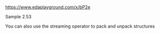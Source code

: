 https://www.edaplayground.com/x/bP2e

Sample 2.53

You can also use the streaming operator to pack and unpack structures

